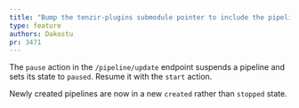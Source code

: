 ```yaml
---
title: "Bump the tenzir-plugins submodule pointer to include the pipeline manager's resuming and pausing functionality"
type: feature
authors: Dakostu
pr: 3471
---
```


The `pause` action in the `/pipeline/update` endpoint suspends a pipeline and
sets its state to `paused`. Resume it with the `start` action.

Newly created pipelines are now in a new `created` rather than `stopped` state.
